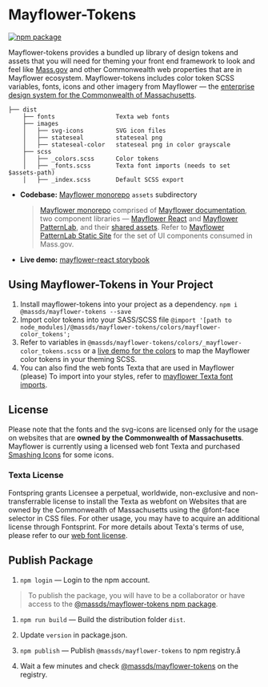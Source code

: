 # Mayflower-Tokens
[![npm package][npm-badge]][npm]

Mayflower-tokens provides a bundled up library of design tokens and assets that you will need for theming your front end framework to look and feel like [Mass.gov](https://mass.gov) and other Commonwealth web properties that are in Mayflower ecosystem. Mayflower-tokens includes color token SCSS variables, fonts, icons and other imagery from Mayflower — the [enterprise design system for the Commonwealth of Massachusetts][mayflower-doc].
```
├── dist   
    ├── fonts                 Texta web fonts      
    ├── images             
    │   ├── svg-icons         SVG icon files
    │   ├── stateseal         stateseal png
    │   ├── stateseal-color   stateseal png in color grayscale
    ├── scss        
    │   ├── _colors.scss      Color tokens
    │   ├── _fonts.scss       Texta font imports (needs to set $assets-path)
    │   ├── _index.scss       Default SCSS export
```

- **Codebase:** [Mayflower monorepo][mayflower-github] `assets` subdirectory
  >[Mayflower monorepo][mayflower-github] comprised of [Mayflower documentation][mayflower-doc], two component libraries — [Mayflower React][react-storybook] and [Mayflower PatternLab][patternLab], and their [shared assets][shared-assets].
  > Refer to [Mayflower PatternLab Static Site][patternlab] for the set of UI components consumed in Mass.gov.
- **Live demo:** [mayflower-react storybook][react-storybook]

## Using Mayflower-Tokens in Your Project
1. Install mayflower-tokens into your project as a dependency.
`npm i @massds/mayflower-tokens --save`
2. Import color tokens into your SASS/SCSS file
`@import '[path to node_modules]/@massds/mayflower-tokens/colors/mayflower-color_tokens';`
3. Refer to variables in `@massds/mayflower-tokens/colors/_mayflower-color_tokens.scss` or a [live demo for the colors](https://mayflower.digital.mass.gov/react/?path=/story/brand-colors--colors) to map the Mayflower color tokens in your theming SCSS.
4. You can also find the web fonts Texta that are used in Mayflower (please)
To import into your styles, refer to [mayflower Texta font imports](https://github.com/massgov/mayflower/blob/develop/assets/scss/00-base/_fonts.scss).

## License
Please note that the fonts and the svg-icons are licensed only for the usage on websites that are **owned by the Commonwealth of Massachusetts**. Mayflower is currently using a licensed web font Texta and purchased [Smashing Icons](https://smashicons.com/) for some icons.

### Texta License
Fontspring grants Licensee a perpetual, worldwide, non-exclusive and non-transferrable license to install the Texta as webfont on Websites that are owned by the Commonwealth of Massachusetts using the @font-face selector in CSS files. For other usage, you may have to acquire an additional license through Fontsprint.
For more details about Texta's terms of use, please refer to our [web font license](https://www.fontspring.com/lic/htswufoczd).

## Publish Package

1. `npm login` — Login to the npm account.
>To publish the package, you will have to be a collaborator or have access to the [@massds/mayflower-tokens npm package](https://www.npmjs.com/package/@massds/mayflower-tokens).

1. `npm run build` — Build the distribution folder `dist`.

1. Update `version` in package.json.
1. `npm publish` — Publish `@massds/mayflower-tokens` to npm registry.å
1. Wait a few minutes and check [@massds/mayflower-tokens][npm] on the registry.


[npm-badge]: https://img.shields.io/npm/v/@massds/mayflower-tokens.png?style=flat-square
[npm]: https://www.npmjs.com/package/@massds/mayflower-tokens
[mayflower-github]: https://github.com/massgov/mayflower
[mayflower-doc]: https://www.mass.gov/mayflower
[react-storybook]: https://mayflower.digital.mass.gov/react
[react-starter]: https://github.com/massgov/mayflower-react-starter
[patternlab]: https://mayflower.digital.mass.gov/patternlab
[shared-assets]: https://github.com/massgov/mayflower/tree/develop/assets
